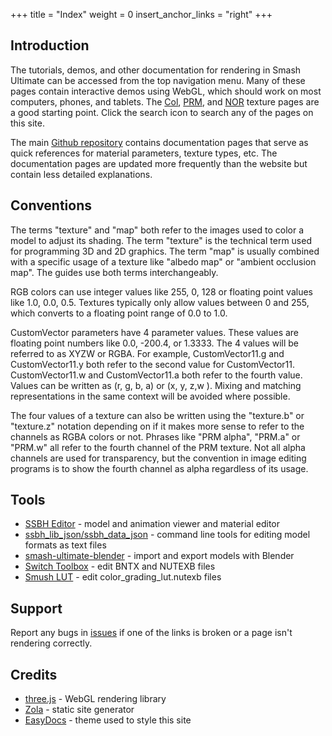 +++
title = "Index"
weight = 0
insert_anchor_links = "right"
+++
## Introduction
The tutorials, demos, and other documentation for rendering in Smash Ultimate can be accessed from the top navigation menu.
Many of these pages contain interactive demos using WebGL, which should work on most computers, phones, and tablets. The [Col](col), [PRM](prm), and [NOR](nor) texture pages are a good starting point. Click the search icon to search any of the pages on this site.

The main [Github repository](https://github.com/ScanMountGoat/Smush-Material-Research) contains documentation pages that serve as quick references for material parameters, texture types, etc. The documentation pages are updated more frequently than the website but contain less detailed explanations. 

## Conventions
The terms "texture" and "map" both refer to the images used to color a model to adjust its shading. The term "texture" is the technical term used for programming 3D and 2D graphics. The term "map" is usually combined with a specific usage of a texture like "albedo map" or "ambient occlusion map". The guides use both terms interchangeably. 

RGB colors can use integer values like 255, 0, 128 or floating point values like 1.0, 0.0, 0.5. Textures typically only allow values between 0 and 255, which converts to a floating point range of 0.0 to 1.0.

CustomVector parameters have 4 parameter values. These values are floating point numbers like 0.0, -200.4, or 1.3333. 
The 4 values will be referred to as XYZW or RGBA. For example, CustomVector11.g and CustomVector11.y both refer to the second value for CustomVector11. CustomVector11.w and CustomVector11.a both refer to the fourth value. Values can be written as (r, g, b, a) or (x, y, z,w ). Mixing and matching representations in the same context will be avoided where possible. 

The four values of a texture can also be written using the "texture.b" or "texture.z" notation depending on if it makes more sense to refer to the channels as RGBA colors or not. Phrases like "PRM alpha", "PRM.a" or "PRM.w" all refer to the fourth channel of the PRM texture. Not all alpha channels are used for transparency, but the convention in image editing programs is to show the fourth channel as alpha regardless of its usage.

## Tools 
- [SSBH Editor](https://github.com/ScanMountGoat/ssbh_editor/releases) - model and animation viewer and material editor
- [ssbh_lib_json/ssbh_data_json](https://github.com/ultimate-research/ssbh_lib/releases) - command line tools for editing model formats as text files
- [smash-ultimate-blender](https://github.com/ssbucarlos/smash-ultimate-blender) - import and export models with Blender
- [Switch Toolbox](https://github.com/KillzXGaming/Switch-Toolbox) - edit BNTX and NUTEXB files
- [Smush LUT](https://github.com/ScanMountGoat/Smush-LUT) - edit color_grading_lut.nutexb files

## Support
Report any bugs in [issues](https://github.com/ScanMountGoat/Smush-Material-Research/issues) if one of the links is broken or a page isn't rendering correctly.

## Credits
- [three.js](https://threejs.org/) - WebGL rendering library
- [Zola](https://www.getzola.org/) - static site generator
- [EasyDocs](https://www.getzola.org/themes/zola-easydocs-theme/) - theme used to style this site